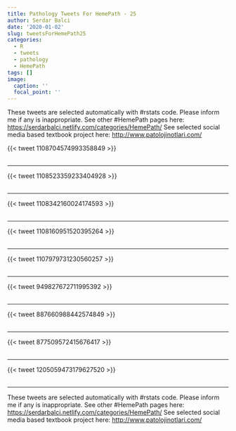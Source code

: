 ```yaml
---
title: Pathology Tweets For HemePath - 25
author: Serdar Balci
date: '2020-01-02'
slug: tweetsForHemePath25
categories:
  - R
  - tweets
  - pathology
  - HemePath
tags: []
image:
  caption: ''
  focal_point: ''
---
```



These tweets are selected automatically with #rstats code. Please inform me if any is inappropriate.
See other #HemePath pages here: https://serdarbalci.netlify.com/categories/HemePath/ 
See selected social media based textbook project here: http://www.patolojinotlari.com/

{{< tweet 1108704574993358849 >}}
<br>
<br>
<hr>
{{< tweet 1108523359233404928 >}}
<br>
<br>
<hr>
{{< tweet 1108342160024174593 >}}
<br>
<br>
<hr>
{{< tweet 1108160951520395264 >}}
<br>
<br>
<hr>
{{< tweet 1107979731230560257 >}}
<br>
<br>
<hr>
{{< tweet 949827672711995392 >}}
<br>
<br>
<hr>
{{< tweet 887660988442574849 >}}
<br>
<br>
<hr>
{{< tweet 877509572415676417 >}}
<br>
<br>
<hr>
{{< tweet 1205059473179627520 >}}
<br>
<br>
<hr>


These tweets are selected automatically with #rstats code. Please inform me if any is inappropriate.
See other #HemePath pages here: https://serdarbalci.netlify.com/categories/HemePath/ 
See selected social media based textbook project here: http://www.patolojinotlari.com/
